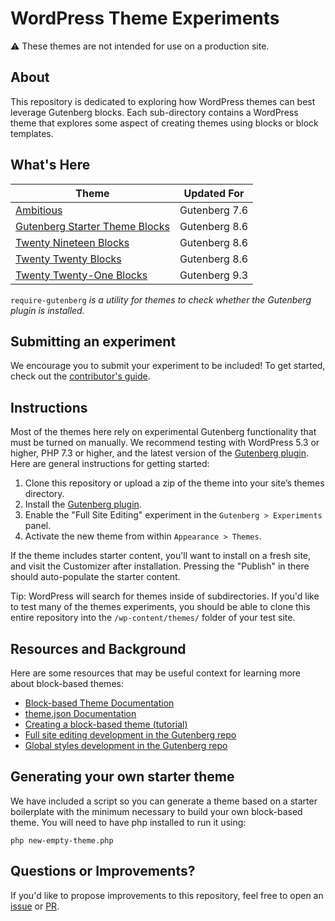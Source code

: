 # WordPress Theme Experiments

⚠️ These themes are not intended for use on a production site.

## About

This repository is dedicated to exploring how WordPress themes can best leverage Gutenberg blocks. Each sub-directory contains a WordPress theme that explores some aspect of creating themes using blocks or block templates.

## What's Here

| Theme | Updated For |
| --- | --- |
| [Ambitious](https://github.com/WordPress/theme-experiments/tree/master/ambitious) | Gutenberg 7.6 |
| [Gutenberg Starter Theme Blocks](https://github.com/WordPress/theme-experiments/tree/master/gutenberg-starter-theme-blocks) | Gutenberg 8.6 |
| [Twenty Nineteen Blocks](https://github.com/WordPress/theme-experiments/tree/master/twentynineteen-blocks) | Gutenberg 8.6 |
| [Twenty Twenty Blocks](https://github.com/WordPress/theme-experiments/tree/master/twentytwenty-blocks) | Gutenberg 8.6 |
| [Twenty Twenty-One Blocks](https://github.com/WordPress/theme-experiments/tree/master/twentytwentyone-blocks) | Gutenberg 9.3 |

`require-gutenberg` _is a utility for themes to check whether the Gutenberg plugin is installed._

## Submitting an experiment

We encourage you to submit your experiment to be included! To get started, check out the [contributor's guide](https://github.com/WordPress/theme-experiments/blob/master/CONTRIBUTING.md).

## Instructions

Most of the themes here rely on experimental Gutenberg functionality that must be turned on manually. We recommend testing with WordPress 5.3 or higher, PHP 7.3 or higher, and the latest version of the [Gutenberg plugin](https://wordpress.org/plugins/gutenberg/). Here are general instructions for getting started:

1. Clone this repository or upload a zip of the theme into your site’s themes directory.
2. Install the [Gutenberg plugin](https://wordpress.org/plugins/gutenberg/).
3. Enable the "Full Site Editing" experiment in the `Gutenberg > Experiments` panel.
4. Activate the new theme from within `Appearance > Themes`.

If the theme includes starter content, you'll want to install on a fresh site, and visit the Customizer after installation. Pressing the "Publish" in there should auto-populate the starter content. 

Tip: WordPress will search for themes inside of subdirectories. If you'd like to test many of the themes experiments, you should be able to clone this entire repository into the `/wp-content/themes/` folder of your test site.  

## Resources and Background

Here are some resources that may be useful context for learning more about block-based themes:

- [Block-based Theme Documentation](https://developer.wordpress.org/block-editor/developers/themes/block-based-themes/)
- [theme.json Documentation](https://github.com/WordPress/gutenberg/blob/master/docs/designers-developers/developers/themes/theme-json.md)
- [Creating a block-based theme (tutorial)](https://developer.wordpress.org/block-editor/tutorials/block-based-themes/)
- [Full site editing development in the Gutenberg repo](https://github.com/WordPress/gutenberg/labels/%5BFeature%5D%20Full%20Site%20Editing)
- [Global styles development in the Gutenberg repo](https://github.com/WordPress/gutenberg/issues?q=is%3Aissue+is%3Aopen+label%3A%22Global+Styles%22)

## Generating your own starter theme  

We have included a script so you can generate a theme based on a starter boilerplate with the minimum necessary to build your own block-based theme. You will need to have php installed to run it using:

`php new-empty-theme.php`

## Questions or Improvements?

If you'd like to propose improvements to this repository, feel free to open an [issue](https://github.com/WordPress/theme-experiments/issues) or [PR](https://github.com/WordPress/theme-experiments/pulls).
